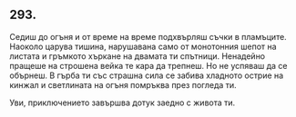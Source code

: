 ## 293.

Седиш до огъня и от време на време подхвърляш съчки в
пламъците. Наоколо царува тишина, нарушавана само от монотонния
шепот на листата и гръмкото хъркане на двамата ти спътници.
Ненадейно пращеше на строшена вейка те кара да трепнеш. Но не
успяваш да се обърнеш. В гърба ти със страшна сила се забива
хладното острие на кинжал и светлината на огъня помръква през
погледа ти.

Уви, приключението завършва дотук заедно с живота ти.
